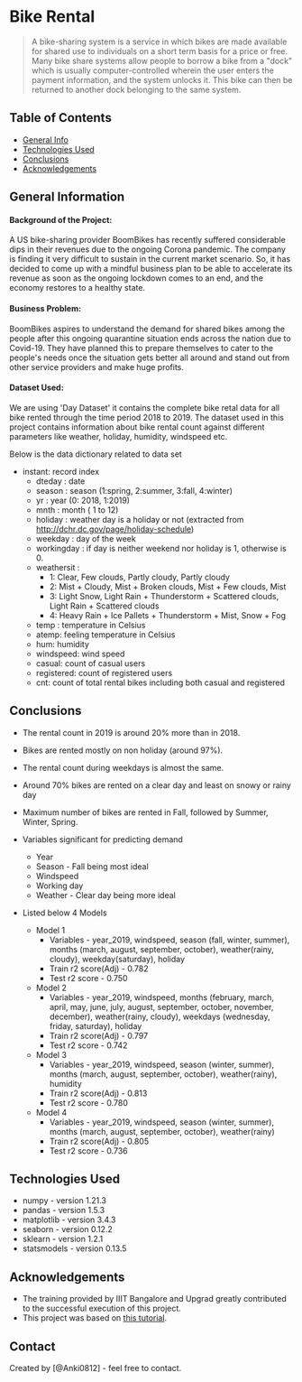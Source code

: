 # Bike Rental
> A bike-sharing system is a service in which bikes are made available for shared use to individuals on a short term basis for a price or free. Many bike share systems allow people to borrow a bike from a "dock" which is usually computer-controlled wherein the user enters the payment information, and the system unlocks it. This bike can then be returned to another dock belonging to the same system.


## Table of Contents
* [General Info](#general-information)
* [Technologies Used](#technologies-used)
* [Conclusions](#conclusions)
* [Acknowledgements](#acknowledgements)

<!-- You can include any other section that is pertinent to your problem -->

## General Information
#### Background of the Project:
A US bike-sharing provider BoomBikes has recently suffered considerable dips in their revenues due to the ongoing Corona pandemic. The company is finding it very difficult to sustain in the current market scenario. So, it has decided to come up with a mindful business plan to be able to accelerate its revenue as soon as the ongoing lockdown comes to an end, and the economy restores to a healthy state. 

#### Business Problem:
BoomBikes aspires to understand the demand for shared bikes among the people after this ongoing quarantine situation ends across the nation due to Covid-19. They have planned this to prepare themselves to cater to the people's needs once the situation gets better all around and stand out from other service providers and make huge profits.


#### Dataset Used:
We are using 'Day Dataset' it contains the complete bike retal data for all bike rented through the time period 2018 to 2019.
The dataset used in this project contains information about bike rental count against different parameters like weather, holiday, humidity, windspeed etc.

Below is the data dictionary related to data set
- instant: record index
	- dteday : date
	- season : season (1:spring, 2:summer, 3:fall, 4:winter)
	- yr : year (0: 2018, 1:2019)
	- mnth : month ( 1 to 12)
	- holiday : weather day is a holiday or not (extracted from http://dchr.dc.gov/page/holiday-schedule)
	- weekday : day of the week
	- workingday : if day is neither weekend nor holiday is 1, otherwise is 0.
	- weathersit : 
		- 1: Clear, Few clouds, Partly cloudy, Partly cloudy
		- 2: Mist + Cloudy, Mist + Broken clouds, Mist + Few clouds, Mist
		- 3: Light Snow, Light Rain + Thunderstorm + Scattered clouds, Light Rain + Scattered clouds
		- 4: Heavy Rain + Ice Pallets + Thunderstorm + Mist, Snow + Fog
	- temp : temperature in Celsius
	- atemp: feeling temperature in Celsius
	- hum: humidity
	- windspeed: wind speed
	- casual: count of casual users
	- registered: count of registered users
	- cnt: count of total rental bikes including both casual and registered

## Conclusions

- The rental count in 2019 is around 20% more than in 2018.
- Bikes are rented mostly on non holiday (around 97%).
- The rental count during weekdays is almost the same. 
- Around 70% bikes are rented on a clear day and least on snowy or rainy day
- Maximum number of bikes are rented in Fall, followed by Summer, Winter, Spring.

- Variables significant for predicting demand
    - Year
    - Season - Fall being most ideal
    - Windspeed
    - Working day
    - Weather - Clear day being more ideal

- Listed below 4 Models
    - Model 1 
        - Variables - year_2019, windspeed, season (fall, winter, summer), months (march, august, september, october), weather(rainy, cloudy), weekday(saturday), holiday
        - Train r2 score(Adj) - 0.782
        - Test r2 score - 0.750
    - Model 2 
        - Variables - year_2019, windspeed, months (february, march, april, may, june, july, august, september, october, november, december), weather(rainy, cloudy), weekdays (wednesday, friday, saturday), holiday
        - Train r2 score(Adj) - 0.797
        - Test r2 score - 0.742
    - Model 3 
        - Variables - year_2019, windspeed, season (winter, summer), months (march, august, september, october), weather(rainy), humidity
        - Train r2 score(Adj) - 0.813
        - Test r2 score - 0.780
    - Model 4 
        - Variables - year_2019, windspeed, season (winter, summer), months (march, august, september, october), weather(rainy)
        - Train r2 score(Adj) - 0.805
        - Test r2 score - 0.736

## Technologies Used
- numpy - version 1.21.3
- pandas - version 1.5.3
- matplotlib - version 3.4.3
- seaborn - version 0.12.2
- sklearn - version 1.2.1
- statsmodels - version 0.13.5

## Acknowledgements
- The training provided by IIIT Bangalore and Upgrad greatly contributed to the successful execution of this project.
- This project was based on [this tutorial](https://learn.upgrad.com/course/4617/segment/27465/225458/689472/3488520).


## Contact
Created by [@Anki0812] - feel free to contact.



